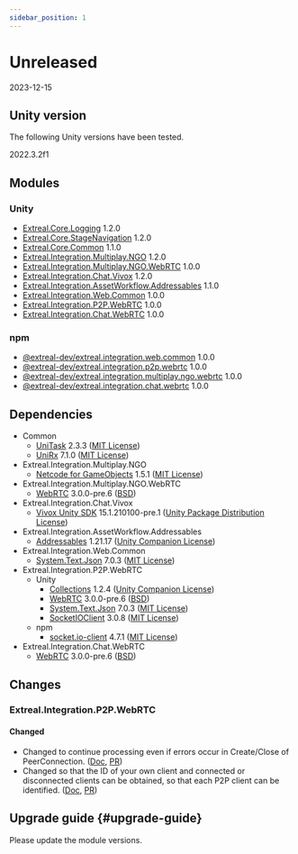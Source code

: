 ```yaml
---
sidebar_position: 1
---
```


# Unreleased

2023-12-15

## Unity version

The following Unity versions have been tested.

2022.3.2f1

## Modules

### Unity

- [Extreal.Core.Logging](https://github.com/extreal-dev/Extreal.Core.Logging) 1.2.0
- [Extreal.Core.StageNavigation](https://github.com/extreal-dev/Extreal.Core.StageNavigation) 1.2.0
- [Extreal.Core.Common](https://github.com/extreal-dev/Extreal.Core.Common) 1.1.0
- [Extreal.Integration.Multiplay.NGO](https://github.com/extreal-dev/Extreal.Integration.Multiplay.NGO) 1.2.0
- [Extreal.Integration.Multiplay.NGO.WebRTC](https://github.com/extreal-dev/Extreal.Integration.Multiplay.NGO.WebRTC) 1.0.0
- [Extreal.Integration.Chat.Vivox](https://github.com/extreal-dev/Extreal.Integration.Chat.Vivox) 1.2.0
- [Extreal.Integration.AssetWorkflow.Addressables](https://github.com/extreal-dev/Extreal.Integration.AssetWorkflow.Addressables) 1.1.0
- [Extreal.Integration.Web.Common](https://github.com/extreal-dev/Extreal.Integration.Web.Common) 1.0.0
- [Extreal.Integration.P2P.WebRTC](https://github.com/extreal-dev/Extreal.Integration.P2P.WebRTC) 1.0.0
- [Extreal.Integration.Chat.WebRTC](https://github.com/extreal-dev/Extreal.Integration.Chat.WebRTC) 1.0.0

### npm

- [@extreal-dev/extreal.integration.web.common](https://www.npmjs.com/package/@extreal-dev/extreal.integration.web.common) 1.0.0
- [@extreal-dev/extreal.integration.p2p.webrtc](https://www.npmjs.com/package/@extreal-dev/extreal.integration.p2p.webrtc) 1.0.0
- [@extreal-dev/extreal.integration.multiplay.ngo.webrtc](https://www.npmjs.com/package/@extreal-dev/extreal.integration.multiplay.ngo.webrtc) 1.0.0
- [@extreal-dev/extreal.integration.chat.webrtc](https://www.npmjs.com/package/@extreal-dev/extreal.integration.chat.webrtc) 1.0.0

## Dependencies

- Common
  - [UniTask](https://github.com/Cysharp/UniTask) 2.3.3 ([MIT License](https://github.com/Cysharp/UniTask/blob/master/LICENSE))
  - [UniRx](https://github.com/neuecc/UniRx) 7.1.0 ([MIT License](https://github.com/neuecc/UniRx/blob/master/LICENSE))
- Extreal.Integration.Multiplay.NGO
  - [Netcode for GameObjects](https://github.com/Unity-Technologies/com.unity.netcode.gameobjects) 1.5.1 ([MIT License](https://github.com/Unity-Technologies/com.unity.netcode.gameobjects/blob/develop/LICENSE.md))
- Extreal.Integration.Multiplay.NGO.WebRTC
  - [WebRTC](https://docs.unity3d.com/Packages/com.unity.webrtc@3.0/manual/index.html) 3.0.0-pre.6 ([BSD](https://docs.unity3d.com/Packages/com.unity.webrtc@3.0/license/Third%20Party%20Notices.html))
- Extreal.Integration.Chat.Vivox
  - [Vivox Unity SDK](https://docs.vivox.com/v5/general/unity/15_1_210000/en-us/Default.htm) 15.1.210100-pre.1 ([Unity Package Distribution License](https://unity.com/legal/licenses/unity-package-distribution-license))
- Extreal.Integration.AssetWorkflow.Addressables
  - [Addressables](https://docs.unity3d.com/Packages/com.unity.addressables@1.21/manual/index.html) 1.21.17 ([Unity Companion License](https://unity.com/legal/licenses/unity-companion-license))
- Extreal.Integration.Web.Common
  - [System.Text.Json](https://learn.microsoft.com/ja-jp/dotnet/api/system.text.json) 7.0.3 ([MIT License](https://github.com/dotnet/runtime/blob/main/LICENSE.TXT))
- Extreal.Integration.P2P.WebRTC
  - Unity
    - [Collections](https://docs.unity3d.com/Packages/com.unity.collections@1.2/manual/index.html) 1.2.4 ([Unity Companion License](https://unity.com/legal/licenses/unity-companion-license))
    - [WebRTC](https://docs.unity3d.com/Packages/com.unity.webrtc@3.0/manual/index.html) 3.0.0-pre.6 ([BSD](https://docs.unity3d.com/Packages/com.unity.webrtc@3.0/license/Third%20Party%20Notices.html))
    - [System.Text.Json](https://learn.microsoft.com/ja-jp/dotnet/api/system.text.json) 7.0.3 ([MIT License](https://github.com/dotnet/runtime/blob/main/LICENSE.TXT))
    - [SocketIOClient](https://github.com/doghappy/socket.io-client-csharp) 3.0.8 ([MIT License](https://github.com/doghappy/socket.io-client-csharp/blob/master/LICENSE))
  - npm
    - [socket.io-client](https://www.npmjs.com/package/socket.io-client) 4.7.1 ([MIT License](https://github.com/socketio/socket.io-client/blob/main/LICENSE))
- Extreal.Integration.Chat.WebRTC
  - [WebRTC](https://docs.unity3d.com/Packages/com.unity.webrtc@3.0/manual/index.html) 3.0.0-pre.6 ([BSD](https://docs.unity3d.com/Packages/com.unity.webrtc@3.0/license/Third%20Party%20Notices.html))

## Changes
### Extreal.Integration.P2P.WebRTC
#### Changed
- Changed to continue processing even if errors occur in Create/Close of PeerConnection. ([Doc](../integration/p2p.webrtc.md), [PR](https://github.com/extreal-dev/Extreal.Integration.P2P.WebRTC/pull/9))
- Changed so that the ID of your own client and connected or disconnected clients can be obtained, so that each P2P client can be identified. ([Doc](../integration/p2p.webrtc.md), [PR](https://github.com/extreal-dev/Extreal.Integration.P2P.WebRTC/pull/10))

## Upgrade guide {#upgrade-guide}

Please update the module versions.